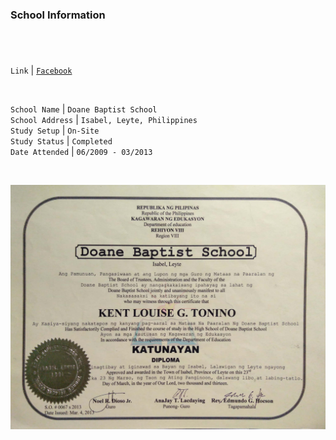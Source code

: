 ### School Information
#

<br />

`Link` | [`Facebook`](https://www.facebook.com/doanebaptistschool/)

<br />

`School Name` | `Doane Baptist School` <br />
`School Address` | `Isabel, Leyte, Philippines` <br />
`Study Setup` | `On-Site` <br />
`Study Status` | `Completed` <br />
`Date Attended` | `06/2009 - 03/2013` <br />

<br />

![High School Diploma](./image-diploma-secondary-school.jpg)

<br />
